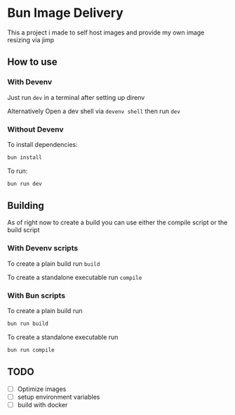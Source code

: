 # Bun Image Delivery

This a project i made to self host images and provide my own image resizing via jimp

## How to use

### With Devenv

Just run `dev` in a terminal after setting up direnv

Alternatively Open a dev shell via `devenv shell` then run `dev`

### Without Devenv

To install dependencies:

```bash
bun install
```

To run:
```bash
bun run dev
```

## Building

As of right now to create a build you can use either the compile script or the build script

### With Devenv scripts

To create a plain build run `build`

To create a standalone executable run `compile`

### With Bun scripts

To create a plain build run

```bash
bun run build
```

To create a standalone executable run

```bash
bun run compile
```

## TODO

- [ ] Optimize images
- [ ] setup environment variables
- [ ] build with docker
